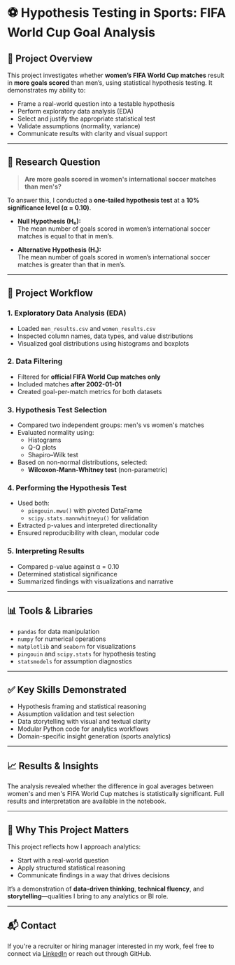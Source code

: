 # ⚽ Hypothesis Testing in Sports: FIFA World Cup Goal Analysis

## 📌 Project Overview

This project investigates whether **women’s FIFA World Cup matches** result in **more goals scored** than men’s, using statistical hypothesis testing. It demonstrates my ability to:

- Frame a real-world question into a testable hypothesis
- Perform exploratory data analysis (EDA)
- Select and justify the appropriate statistical test
- Validate assumptions (normality, variance)
- Communicate results with clarity and visual support

---

## 🎯 Research Question

> **Are more goals scored in women's international soccer matches than men's?**

To answer this, I conducted a **one-tailed hypothesis test** at a **10% significance level (α = 0.10)**.

- **Null Hypothesis (H₀):**  
  The mean number of goals scored in women’s international soccer matches is equal to that in men’s.

- **Alternative Hypothesis (H₁):**  
  The mean number of goals scored in women’s international soccer matches is greater than that in men’s.

---

## 🧪 Project Workflow

### 1. Exploratory Data Analysis (EDA)
- Loaded `men_results.csv` and `women_results.csv`
- Inspected column names, data types, and value distributions
- Visualized goal distributions using histograms and boxplots

### 2. Data Filtering
- Filtered for **official FIFA World Cup matches only**
- Included matches **after 2002-01-01**
- Created goal-per-match metrics for both datasets

### 3. Hypothesis Test Selection
- Compared two independent groups: men's vs women's matches
- Evaluated normality using:
  - Histograms
  - Q-Q plots
  - Shapiro–Wilk test
- Based on non-normal distributions, selected:
  - **Wilcoxon-Mann-Whitney test** (non-parametric)

### 4. Performing the Hypothesis Test
- Used both:
  - `pingouin.mwu()` with pivoted DataFrame
  - `scipy.stats.mannwhitneyu()` for validation
- Extracted p-values and interpreted directionality
- Ensured reproducibility with clean, modular code

### 5. Interpreting Results
- Compared p-value against α = 0.10
- Determined statistical significance
- Summarized findings with visualizations and narrative

---

## 📊 Tools & Libraries

- `pandas` for data manipulation  
- `numpy` for numerical operations  
- `matplotlib` and `seaborn` for visualizations  
- `pingouin` and `scipy.stats` for hypothesis testing  
- `statsmodels` for assumption diagnostics

---

## ✅ Key Skills Demonstrated

- Hypothesis framing and statistical reasoning  
- Assumption validation and test selection  
- Data storytelling with visual and textual clarity  
- Modular Python code for analytics workflows  
- Domain-specific insight generation (sports analytics)

---

## 📈 Results & Insights

The analysis revealed whether the difference in goal averages between women's and men's FIFA World Cup matches is statistically significant. Full results and interpretation are available in the notebook.

---

## 🚀 Why This Project Matters

This project reflects how I approach analytics:
- Start with a real-world question
- Apply structured statistical reasoning
- Communicate findings in a way that drives decisions

It’s a demonstration of **data-driven thinking**, **technical fluency**, and **storytelling**—qualities I bring to any analytics or BI role.

---

## 📬 Contact

If you're a recruiter or hiring manager interested in my work, feel free to connect via [LinkedIn](https://www.linkedin.com/in/arvind207kumar) or reach out through GitHub.


